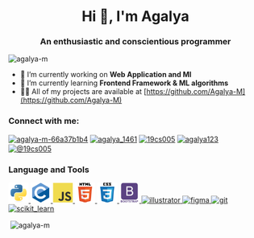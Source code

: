 <h1 align="center">Hi 👋, I'm Agalya</h1>
<h3 align="center">An enthusiastic and conscientious programmer</h3>
<p align="left"> <img src="https://komarev.com/ghpvc/?username=agalya-m&label=Profile%20views&color=0e75b6&style=flat" alt="agalya-m" /> </p>

- 🔭 I’m currently working on **Web Application and Ml**
- 🌱 I’m currently learning **Frontend Framework & ML algorithms**
- 👨‍💻 All of my projects are available at [https://github.com/Agalya-M](https://github.com/Agalya-M)
<h3 align="left">Connect with me:</h3>
<p align="left">
<a href="https://linkedin.com/in/agalya-m-66a37b1b4" target="blank"><img align="center" src="https://raw.githubusercontent.com/rahuldkjain/github-profile-readme-generator/master/src/images/icons/Social/linked-in-alt.svg" alt="agalya-m-66a37b1b4" height="30" width="40" /></a>
<a href="https://www.codechef.com/users/agalya_1461" target="blank"><img align="center" src="https://cdn.jsdelivr.net/npm/simple-icons@3.1.0/icons/codechef.svg" alt="agalya_1461" height="30" width="40" /></a>
<a href="https://www.hackerrank.com/19cs005" target="blank"><img align="center" src="https://raw.githubusercontent.com/rahuldkjain/github-profile-readme-generator/master/src/images/icons/Social/hackerrank.svg" alt="19cs005" height="30" width="40" /></a>
<a href="https://www.leetcode.com/agalya123" target="blank"><img align="center" src="https://raw.githubusercontent.com/rahuldkjain/github-profile-readme-generator/master/src/images/icons/Social/leet-code.svg" alt="agalya123" height="30" width="40" /></a>
<a href="https://www.hackerearth.com/@19cs005" target="blank"><img align="center" src="https://raw.githubusercontent.com/rahuldkjain/github-profile-readme-generator/master/src/images/icons/Social/hackerearth.svg" alt="@19cs005" height="30" width="40" /></a></p>
<h3 align="left">Language and Tools </h3>
<p align="left"> <a href="https://www.python.org" target="_blank"> <img src="https://raw.githubusercontent.com/devicons/devicon/master/icons/python/python-original.svg" alt="python" width="40" height="40"/> </a>  <a href="https://www.cprogramming.com/" target="_blank"> <img src="https://raw.githubusercontent.com/devicons/devicon/master/icons/c/c-original.svg" alt="c" width="40" height="40"/> </a> <a href="https://developer.mozilla.org/en-US/docs/Web/JavaScript" target="_blank"> <img src="https://raw.githubusercontent.com/devicons/devicon/master/icons/javascript/javascript-original.svg" alt="javascript" width="40" height="40"/> </a>
<a href="https://www.w3.org/html/" target="_blank"> <img src="https://raw.githubusercontent.com/devicons/devicon/master/icons/html5/html5-original-wordmark.svg" alt="html5" width="40" height="40"/> </a> <a href="https://www.w3schools.com/css/" target="_blank"> <img src="https://raw.githubusercontent.com/devicons/devicon/master/icons/css3/css3-original-wordmark.svg" alt="css3" width="40" height="40"/>  <a href="https://getbootstrap.com" target="_blank"><img src="https://raw.githubusercontent.com/devicons/devicon/master/icons/bootstrap/bootstrap-plain-wordmark.svg" alt="bootstrap" width="40" height="40"/> </a> </a><a href="https://www.adobe.com/in/products/illustrator.html" target="_blank"> <img src="https://www.vectorlogo.zone/logos/adobe_illustrator/adobe_illustrator-icon.svg" alt="illustrator" width="40" height="40"/> </a>  <a href="https://www.figma.com/" target="_blank"> <img src="https://www.vectorlogo.zone/logos/figma/figma-icon.svg" alt="figma" width="40" height="40"/> </a> <a href="https://git-scm.com/" target="_blank"> <img src="https://www.vectorlogo.zone/logos/git-scm/git-scm-icon.svg" alt="git" width="40" height="40"/> </a> 
<a href="https://scikit-learn.org/" target="_blank"> <img src="https://upload.wikimedia.org/wikipedia/commons/0/05/Scikit_learn_logo_small.svg" alt="scikit_learn" width="40" height="40"/> </a></p>
<p>&nbsp;<img align="center" src="https://github-readme-stats.vercel.app/api?username=agalya-m&show_icons=true&locale=en" alt="agalya-m" /></p>
